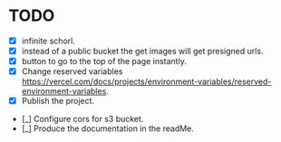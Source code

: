 # TODO

-   [x] infinite schorl.
-   [x] instead of a public bucket the get images will get presigned urls.
-   [x] button to go to the top of the page instantly.
-   [x] Change reserved variables https://vercel.com/docs/projects/environment-variables/reserved-environment-variables.
-   [x] Publish the project.
-   [_] Configure cors for s3 bucket.
-   [_] Produce the documentation in the readMe.
